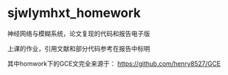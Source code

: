 # sjwlymhxt_homework
神经网络与模糊系统，论文复现的代码和报告电子版


上课的作业，引用文献和部分代码参考在报告中标明

其中homwork下的GCE文完全来源于：
https://github.com/henry8527/GCE
